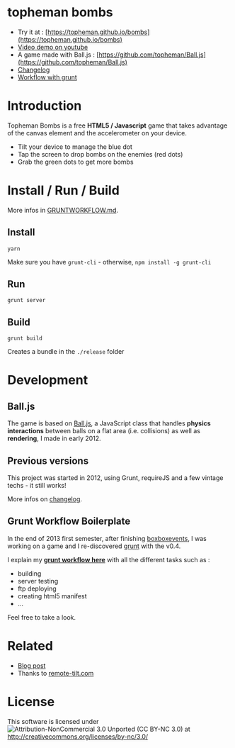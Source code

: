 # topheman bombs

* Try it at : [https://topheman.github.io/bombs](https://topheman.github.io/bombs)
* [Video demo on youtube](http://youtu.be/PEw9Kkko4xU "Video demo on youtube")
* A game made with Ball.js : [https://github.com/topheman/Ball.js](https://github.com/topheman/Ball.js)
* [Changelog](https://github.com/topheman/bombs/blob/master/CHANGELOG.md)
* [Workflow with grunt](https://github.com/topheman/bombs/blob/master/GRUNTWORKFLOW.md)

# Introduction

Topheman Bombs is a free __HTML5 / Javascript__ game that takes advantage of the canvas element and the accelerometer on your device.

* Tilt your device to manage the blue dot
* Tap the screen to drop bombs on the enemies (red dots)
* Grab the green dots to get more bombs

# Install / Run / Build

More infos in [GRUNTWORKFLOW.md](GRUNTWORKFLOW.md).

## Install

```
yarn
```

Make sure you have `grunt-cli` - otherwise, `npm install -g grunt-cli`

## Run

```
grunt server
```

## Build

```
grunt build
```

Creates a bundle in the `./release` folder

# Development

## Ball.js

The game is based on [Ball.js](https://github.com/topheman/Ball.js), a JavaScript class that handles __physics interactions__ between balls on a flat area (i.e. collisions) as well as __rendering__, I made in early 2012.

## Previous versions

This project was started in 2012, using Grunt, requireJS and a few vintage techs - it still works!

More infos on [changelog](CHANGELOG.md).

## Grunt Workflow Boilerplate

In the end of 2013 first semester, after finishing [boxboxevents](https://github.com/topheman/boxbox), I was working on a game and I re-discovered [grunt](http://gruntjs.com/) with the v0.4.

I explain my __[grunt workflow here](GRUNTWORKFLOW.md)__ with all the different tasks such as :

* building
* server testing
* ftp deploying
* creating html5 manifest
* …

Feel free to take a look.

# Related

* [Blog post](http://dev.topheman.com/topheman-bombs-v2/)
* Thanks to [remote-tilt.com](http://remote-tilt.com/)

# License

This software is licensed under ![Attribution-NonCommercial 3.0 Unported (CC BY-NC 3.0)](http://i.creativecommons.org/l/by-nc/3.0/88x31.png)
at http://creativecommons.org/licenses/by-nc/3.0/
